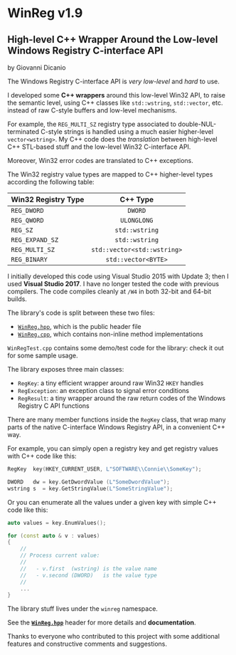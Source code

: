 # WinReg v1.9
## High-level C++ Wrapper Around the Low-level Windows Registry C-interface API

by Giovanni Dicanio

The Windows Registry C-interface API is  _very low-level_ and _hard_ to use.

I developed some **C++ wrappers** around this low-level Win32 API, to raise the semantic level, using C++ classes like `std::wstring`, `std::vector`, etc. instead of raw C-style buffers and low-level mechanisms. 

For example, the `REG_MULTI_SZ` registry type associated to double-NUL-terminated C-style strings is handled using a much easier higher-level `vector<wstring>`. My C++ code does the _translation_ between high-level C++ STL-based stuff and the low-level Win32 C-interface API.

Moreover, Win32 error codes are translated to C++ exceptions.

The Win32 registry value types are mapped to C++ higher-level types according the following table:

| Win32 Registry Type  | C++ Type                     |
| -------------------- |:----------------------------:| 
| `REG_DWORD`          | `DWORD`                      |
| `REG_QWORD`          | `ULONGLONG`                  |
| `REG_SZ`             | `std::wstring`               |
| `REG_EXPAND_SZ`      | `std::wstring`               |
| `REG_MULTI_SZ`       | `std::vector<std::wstring>`  |
| `REG_BINARY`         | `std::vector<BYTE>`          |


I initially developed this code using Visual Studio 2015 with Update 3; then I used **Visual Studio 2017**. I have no longer tested the code with previous compilers. The code compiles cleanly at `/W4` in both 32-bit and 64-bit builds.

The library's code is split between these two files:
* [`WinReg.hpp`](../master/WinReg/WinReg/WinReg.hpp), which is the public header file
* [`WinReg.cpp`](../master/WinReg/WinReg/WinReg.cpp), which contains non-inline method implementations

`WinRegTest.cpp` contains some demo/test code for the library: check it out for some sample usage.

The library exposes three main classes:

* `RegKey`: a tiny efficient wrapper around raw Win32 `HKEY` handles
* `RegException`: an exception class to signal error conditions
* `RegResult`: a tiny wrapper around the raw return codes of the Windows Registry C API functions

There are many member functions inside the `RegKey` class, that wrap many parts of the native C-interface Windows Registry API, in a convenient C++ way.

For example, you can simply open a registry key and get registry values with C++ code like this:

```c++
RegKey  key(HKEY_CURRENT_USER, L"SOFTWARE\\Connie\\SomeKey");

DWORD   dw = key.GetDwordValue (L"SomeDwordValue");
wstring s  = key.GetStringValue(L"SomeStringValue");
```

Or you can enumerate all the values under a given key with simple C++ code like this:
```c++
auto values = key.EnumValues();

for (const auto & v : values)
{
    //
    // Process current value:
    //
    //   - v.first  (wstring) is the value name
    //   - v.second (DWORD)   is the value type
    //
    ...
}
```
 
The library stuff lives under the `winreg` namespace.

See the [**`WinReg.hpp`**](../master/WinReg/WinReg/WinReg.hpp) header for more details and **documentation**.

Thanks to everyone who contributed to this project with some additional features and constructive comments and suggestions.

